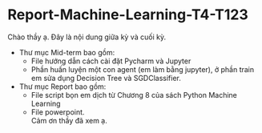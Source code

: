 # Report-Machine-Learning-T4-T123
Chào thầy ạ. Đây là nội dung giữa kỳ và cuối kỳ.  
- Thư mục Mid-term bao gồm:  
  - File hướng dẫn cách cài đặt Pycharm và Jupyter 
  - Phần huấn luyện một con agent (em làm bằng jupyter), ở phần train em sửa dụng Decision Tree và SGDClassifier.  
- Thư mục Report bao gồm: 
  - File script bọn em dịch từ Chương 8 của sách Python Machine Learning 
  - File powerpoint.  
Cảm ơn thầy đã xem ạ.  
